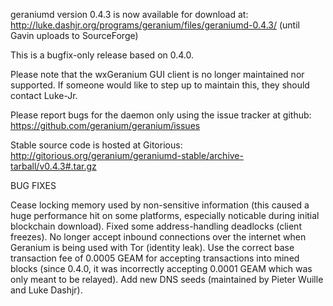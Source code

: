 geraniumd version 0.4.3 is now available for download at:
http://luke.dashjr.org/programs/geranium/files/geraniumd-0.4.3/ (until Gavin uploads to SourceForge)

This is a bugfix-only release based on 0.4.0.

Please note that the wxGeranium GUI client is no longer maintained nor supported. If someone would like to step up to maintain this, they should contact Luke-Jr.

Please report bugs for the daemon only using the issue tracker at github:
https://github.com/geranium/geranium/issues

Stable source code is hosted at Gitorious:
http://gitorious.org/geranium/geraniumd-stable/archive-tarball/v0.4.3#.tar.gz

BUG FIXES

Cease locking memory used by non-sensitive information (this caused a huge performance hit on some platforms, especially noticable during initial blockchain download).
Fixed some address-handling deadlocks (client freezes).
No longer accept inbound connections over the internet when Geranium is being used with Tor (identity leak).
Use the correct base transaction fee of 0.0005 GEAM for accepting transactions into mined blocks (since 0.4.0, it was incorrectly accepting 0.0001 GEAM which was only meant to be relayed).
Add new DNS seeds (maintained by Pieter Wuille and Luke Dashjr).

